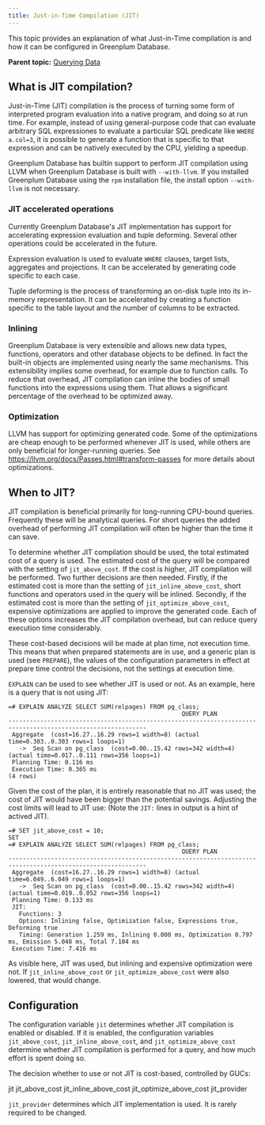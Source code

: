 ```yaml
---
title: Just-in-Time Compilation (JIT)
---
```


This topic provides an explanation of what Just-in-Time compilation is and how it can be configured in Greenplum Database.

**Parent topic:** [Querying Data](../../query/topics/query.html)

## <a id="topic2"></a>What is JIT compilation?

Just-in-Time (JIT) compilation is the process of turning some form of interpreted program evaluation into a native program, and doing so at run time.
For example, instead of using general-purpose code that can evaluate arbitrary SQL expressiones to evaluate a particular SQL predicate like `WHERE a.col=3`, it is possible to generate a function that is specific to that expression and can be natively executed by the CPU, yielding a speedup.

Greenplum Database has builtin support to perform JIT compilation using LLVM when Greenplum Database is built with `--with-llvm`. If you installed Greenplum Database using the `rpm` installation file, the install option `--with-llvm` is not necessary.

### <a id="topic21"></a>JIT accelerated operations

Currently Greenplum Database's JIT implementation has support for accelerating expression evaluation and tuple deforming. Several other operations could be accelerated in the future.

Expression evaluation is used to evaluate `WHERE` clauses, target lists, aggregates and projections. It can be accelerated by generating code specific to each case.

Tuple deforming is the process of transforming an on-disk tuple into its in-memory representation. It can be accelerated by creating a function specific to the table layout and the number of columns to be extracted.

### <a id="topic22"></a>Inlining

Greenplum Database is very extensible and allows new data types, functions, operators and other database objects to be defined. In fact the built-in objects are implemented using nearly the same mechanisms. This extensibility implies some overhead, for example due to function calls. To reduce that overhead, JIT compilation can inline the bodies of small functions into the expressions using them. That allows a significant percentage of the overhead to be optimized away.

### <a id="topic23"></a>Optimization

LLVM has support for optimizing generated code. Some of the optimizations are cheap enough to be performed whenever JIT is used, while others are only beneficial for longer-running queries. See https://llvm.org/docs/Passes.html#transform-passes for more details about optimizations.

## <a id="topic3"></a>When to JIT? 

JIT compilation is beneficial primarily for long-running CPU-bound queries. Frequently these will be analytical queries. For short queries the added overhead of performing JIT compilation will often be higher than the time it can save.

To determine whether JIT compilation should be used, the total estimated cost of a query is used. The estimated cost of the query will be compared with the setting of `jit_above_cost`. If the cost is higher, JIT compilation will be performed. Two further decisions are then needed. Firstly, if the estimated cost is more than the setting of `jit_inline_above_cost`, short functions and operators used in the query will be inlined. Secondly, if the estimated cost is more than the setting of `jit_optimize_above_cost`, expensive optimizations are applied to improve the generated code. Each of these options increases the JIT compilation overhead, but can reduce query execution time considerably.

These cost-based decisions will be made at plan time, not execution time. This means that when prepared statements are in use, and a generic plan is used (see `PREPARE`), the values of the configuration parameters in effect at prepare time control the decisions, not the settings at execution time.

`EXPLAIN` can be used to see whether JIT is used or not. As an example, here is a query that is not using JIT:

```
=# EXPLAIN ANALYZE SELECT SUM(relpages) FROM pg_class;
                                                 QUERY PLAN
-------------------------------------------------------------------------------------------------------------
 Aggregate  (cost=16.27..16.29 rows=1 width=8) (actual time=0.303..0.303 rows=1 loops=1)
   ->  Seq Scan on pg_class  (cost=0.00..15.42 rows=342 width=4) (actual time=0.017..0.111 rows=356 loops=1)
 Planning Time: 0.116 ms
 Execution Time: 0.365 ms
(4 rows)
```

Given the cost of the plan, it is entirely reasonable that no JIT was used; the cost of JIT would have been bigger than the potential savings. Adjusting the cost limits will lead to JIT use: (Note the `JIT:` lines in output is a hint of actived JIT).

```
=# SET jit_above_cost = 10;
SET
=# EXPLAIN ANALYZE SELECT SUM(relpages) FROM pg_class;
                                                 QUERY PLAN
-------------------------------------------------------------------------------------------------------------
 Aggregate  (cost=16.27..16.29 rows=1 width=8) (actual time=6.049..6.049 rows=1 loops=1)
   ->  Seq Scan on pg_class  (cost=0.00..15.42 rows=342 width=4) (actual time=0.019..0.052 rows=356 loops=1)
 Planning Time: 0.133 ms
 JIT:
   Functions: 3
   Options: Inlining false, Optimization false, Expressions true, Deforming true
   Timing: Generation 1.259 ms, Inlining 0.000 ms, Optimization 0.797 ms, Emission 5.048 ms, Total 7.104 ms
 Execution Time: 7.416 ms
```

As visible here, JIT was used, but inlining and expensive optimization were not. If `jit_inline_above_cost` or `jit_optimize_above_cost` were also lowered, that would change.

## <a id="topic4"></a>Configuration

The configuration variable `jit` determines whether JIT compilation is enabled or disabled. If it is enabled, the configuration variables `jit_above_cost`, `jit_inline_above_cost`, and `jit_optimize_above_cost` determine whether JIT compilation is performed for a query, and how much effort is spent doing so.

The decision whether to use or not JIT is cost-based, controlled by GUCs:


jit
jit_above_cost
jit_inline_above_cost
jit_optimize_above_cost
jit_provider

`jit_provider` determines which JIT implementation is used. It is rarely required to be changed.


